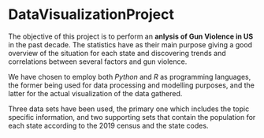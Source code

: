 # DataVisualizationProject
The objective of this project is to perform an **anlysis of Gun Violence in US** in the past decade. The statistics have as their main purpose giving a good overview of the situation for each state and discovering trends and correlations between several factors and gun violence.

We have chosen to employ both *Python* and *R* as programming languages, the former being used for data processing and modelling purposes, and the latter for the actual visualization of the data gathered.

Three data sets have been used, the primary one which includes the topic specific information, and two supporting sets that contain the population for each state according to the 2019 census and the state codes.
